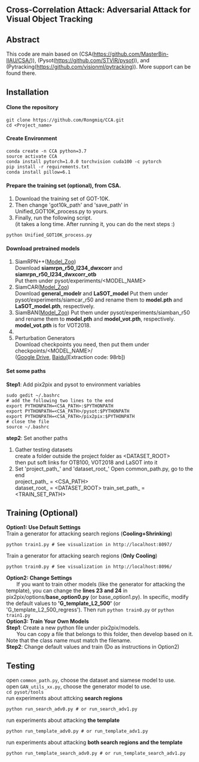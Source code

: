 ## Cross-Correlation Attack: Adversarial Attack for Visual Object Tracking
## Abstract

This code are main based on (CSA(https://github.com/MasterBin-IIAU/CSA/)), (Pysot(https://github.com/STVIR/pysot)), and (Pytracking(https://github.com/visionml/pytracking)). More support can be found there.

## Installation
#### Clone the repository
```
git clone https://github.com/Rongmiq/CCA.git
cd <Project_name>
```
#### Create Environment
```
conda create -n CCA python=3.7
source activate CCA
conda install pytorch=1.0.0 torchvision cuda100 -c pytorch
pip install -r requirements.txt
conda install pillow=6.1
```

#### Prepare the training set (optional), from CSA.
1. Download the training set of GOT-10K.   
2. Then change 'got10k_path' and 'save_path' in Unified_GOT10K_process.py to yours.    
3. Finally, run the following script.   
(it takes a long time. After running it, you can do the next steps :)   
```
python Unified_GOT10K_process.py
```
#### Download pretrained models
1. SiamRPN++([Model_Zoo](https://github.com/STVIR/pysot/blob/master/MODEL_ZOO.md))   
Download **siamrpn_r50_l234_dwxcorr** and **siamrpn_r50_l234_dwxcorr_otb**  
Put them under pysot/experiments/<MODEL_NAME>
2. SiamCAR([Model_Zoo](https://github.com/ohhhyeahhh/SiamCAR))   
Download **general_modelr** and **LaSOT_model** 
Put them under pysot/experiments/siamcar_r50 and rename them to **model.pth** and **LaSOT_model.pth**, respectively.
3. SiamBAN([Model_Zoo](https://github.com/hqucv/siamban/blob/master/MODEL_ZOO.md))
Put them under pysot/experiments/siamban_r50 and rename them to **model.pth** and **model_vot.pth**, respectively. **model_vot.pth** is for VOT2018.
4. 
6. Perturbation Generators  
Download checkpoints you need, then put them under checkpoints/<MODEL_NAME>/  
([Google Drive](https://drive.google.com/open?id=117GuYBQpj8Sq4yUNj7MRdyNciTCkpzXL),
[Baidu](https://pan.baidu.com/s/1rlpzCWczWf6Hw5YnnQThOw)[Extraction code: 98rb])
#### Set some paths
**Step1**: Add pix2pix and pysot to environment variables   
```
sudo gedit ~/.bashrc
# add the following two lines to the end
export PYTHONPATH=<CSA_PATH>:$PYTHONPATH
export PYTHONPATH=<CSA_PATH>/pysot:$PYTHONPATH
export PYTHONPATH=<CSA_PATH>/pix2pix:$PYTHONPATH
# close the file
source ~/.bashrc
```
**step2**: Set another paths
1. Gather testing datasets     
create a folder outside the project folder as <DATASET_ROOT>  
then put soft links for OTB100, VOT2018 and LaSOT into it   
2. Set 'project_path_' and 'dataset_root_'
Open common_path.py, go to the end     
project_path_ = <CSA_PATH>  
dataset_root_ = <DATASET_ROOT>
train_set_path_ = <TRAIN_SET_PATH>
## Training (Optional)
**Option1: Use Default Settings**  
Train a generator for attacking search regions (**Cooling+Shrinking**)
```
python train1.py # See visualization in http://localhost:8097/
```
Train a generator for attacking search regions (**Only Cooling**)  
```
python train0.py # See visualization in http://localhost:8096/
```
**Option2: Change Settings**  
&nbsp;&nbsp;&nbsp;&nbsp;&nbsp;&nbsp; If you want to train other models (like the generator for attacking the template), 
you can change the **lines 23 and 24** in pix2pix/options/**base_option0.py** (or base_option1.py). 
In specific, modify the default values to **'G_template_L2_500'** (or 'G_template_L2_500_regress'). 
Then run ```python train0.py``` or ```python train1.py```  
**Option3: Train Your Own Models**  
**Step1**: Create a new python file under pix2pix/models.   
&nbsp;&nbsp;&nbsp;&nbsp;&nbsp;&nbsp; You can copy a file that belongs to this folder, then develop based on it. 
Note that the class name must match the filename.   
**Step2**: Change default values and train (Do as instructions in Option2)
## Testing
open ```common_path.py```, choose the dataset and siamese model to use.  
open ```GAN_utils_xx.py```, choose the generator model to use.  
```cd pysot/tools```  
run experiments about attcking **search regions**  
```
python run_search_adv0.py # or run_search_adv1.py
```
run experiments about attacking **the template**  
```
python run_template_adv0.py # or run_template_adv1.py
```
run experiments about attacking **both search regions and the template**
```
python run_template_search_adv0.py # or run_template_search_adv1.py
```
